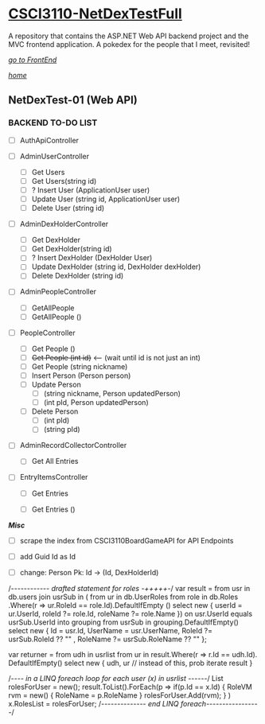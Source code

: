 # [CSCI3110-NetDexTestFull](/README.md)
 A repository that contains the  ASP.NET Web API backend project and the MVC frontend application. A pokedex for the people that I meet, revisited!

[_go to FrontEnd_](./TODO.Frontend.md)


[_home_](/README.md)
## NetDexTest-01 (Web API)
### BACKEND **TO-DO** LIST


- [ ] AuthApiController

- [ ] AdminUserController
  - [ ] Get Users
  - [ ] Get Users(string id)
  - [ ] ? Insert User (ApplicationUser user)
  - [ ] Update User (string id, ApplicationUser user)
  - [ ] Delete User (string id)

- [ ] AdminDexHolderController
  - [ ] Get DexHolder
  - [ ] Get DexHolder(string id)
  - [ ] ? Insert DexHolder (DexHolder User)
  - [ ] Update DexHolder (string id, DexHolder dexHolder)
  - [ ] Delete DexHolder (string id)

- [ ] AdminPeopleController
  - [ ] GetAllPeople
  - [ ] GetAllPeople ()

- [ ] PeopleController
  - [ ] Get People ()
  - [ ] ~~Get People (int id)~~ <-- (wait until id is not just an int)
  - [ ] Get People (string nickname)
  - [ ] Insert Person (Person person)
  - [ ] Update Person
    - [ ] (string nickname, Person updatedPerson)
    - [ ] (int pId, Person updatedPerson)
  - [ ] Delete Person
    - [ ] (int pId)
    - [ ] (string pId)
  
- [ ] AdminRecordCollectorController
    - [ ] Get All Entries


- [ ] EntryItemsController
    - [ ] Get Entries
    - [ ] Get Entries ()


***Misc***

- [ ] scrape the index from CSCI3110BoardGameAPI for API Endpoints
- [ ] add Guid Id as Id
- [ ] change: Person Pk: Id -> (Id, DexHolderId)





/*------------ drafted statement for roles -+++++-*/
var result = from usr in db.users 
             join usrSub in (
                    from ur in db.UserRoles
                    from role in db.Roles
                         .Where(r => ur.RoleId == role.Id).DefaultIfEmpty ()
                    select new
                         {
                               userId = ur.UserId,
                               roleId ?= role.Id,
                               roleName ?= role.Name
                         })
                on usr.UserId equals usrSub.UserId into grouping
                from usrSub in grouping.DefaultIfEmpty()
	      select new 
                  {
                        Id = usr.Id,
                        UserName = usr.UserName,
                        RoleId ?= usrSub.RoleId ?? "<No Role>" ,
                        RoleName ?= usrSub.RoleName ?? "<No Role>" 
                   };

var returner = from udh in usrlist 
           from ur in result.Where(r => r.Id == udh.Id). DefaultIfEmpty()
           select new
           {
                udh, ur // instead of this, prob iterate result
           }

/*---- in a LINQ foreach loop for each user (x) in usrlist ------*/
List<RoleVM> rolesForUser = new();
result.ToList().ForEach(p => 
      if(p.Id == x.Id)
      {
           RoleVM rvm = new()
             {
                  RoleName = p.RoleName
             }
           rolesForUser.Add(rvm);
       }
)
x.RolesList = rolesForUser;
/*-------------- end LINQ foreach-----------------*/